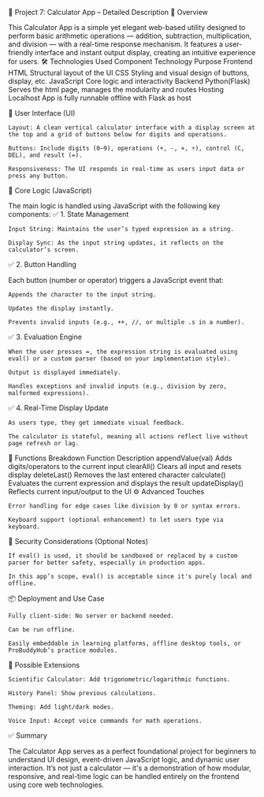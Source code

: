 🧮 Project 7: Calculator App – Detailed Description
📌 Overview

This Calculator App is a simple yet elegant web-based utility designed to perform basic arithmetic operations — addition, subtraction, multiplication, and division — with a real-time response mechanism. It features a user-friendly interface and instant output display, creating an intuitive experience for users.
🛠️ Technologies Used
Component	Technology	  Purpose
Frontend	HTML	        Structural layout of the UI
          CSS	          Styling and visual design of buttons, display, etc.
	        JavaScript    Core logic and interactivity
Backend	  Python(Flask) Serves the html page, manages the modularity and routes
Hosting 	Localhost     App is fully runnable offline with Flask as host
        
🎨 User Interface (UI)

    Layout: A clean vertical calculator interface with a display screen at the top and a grid of buttons below for digits and operations.

    Buttons: Include digits (0–9), operations (+, -, ×, ÷), control (C, DEL), and result (=).

    Responsiveness: The UI responds in real-time as users input data or press any button.

🧠 Core Logic (JavaScript)

The main logic is handled using JavaScript with the following key components:
✅ 1. State Management

    Input String: Maintains the user’s typed expression as a string.

    Display Sync: As the input string updates, it reflects on the calculator’s screen.

✅ 2. Button Handling

Each button (number or operator) triggers a JavaScript event that:

    Appends the character to the input string.

    Updates the display instantly.

    Prevents invalid inputs (e.g., ++, //, or multiple .s in a number).

✅ 3. Evaluation Engine

    When the user presses =, the expression string is evaluated using eval() or a custom parser (based on your implementation style).

    Output is displayed immediately.

    Handles exceptions and invalid inputs (e.g., division by zero, malformed expressions).

✅ 4. Real-Time Display Update

    As users type, they get immediate visual feedback.

    The calculator is stateful, meaning all actions reflect live without page refresh or lag.

🔄 Functions Breakdown
Function	Description
appendValue(val)	Adds digits/operators to the current input
clearAll()	Clears all input and resets display
deleteLast()	Removes the last entered character
calculate()	Evaluates the current expression and displays the result
updateDisplay()	Reflects current input/output to the UI
⚙️ Advanced Touches

    Error handling for edge cases like division by 0 or syntax errors.

    Keyboard support (optional enhancement) to let users type via keyboard.

🔐 Security Considerations (Optional Notes)

    If eval() is used, it should be sandboxed or replaced by a custom parser for better safety, especially in production apps.

    In this app’s scope, eval() is acceptable since it's purely local and offline.

📦 Deployment and Use Case

    Fully client-side: No server or backend needed.

    Can be run offline.

    Easily embeddable in learning platforms, offline desktop tools, or ProBuddyHub’s practice modules.

📘 Possible Extensions

    Scientific Calculator: Add trigonometric/logarithmic functions.

    History Panel: Show previous calculations.

    Theming: Add light/dark modes.

    Voice Input: Accept voice commands for math operations.

✅ Summary

The Calculator App serves as a perfect foundational project for beginners to understand UI design, event-driven JavaScript logic, and dynamic user interaction. It’s not just a calculator — it's a demonstration of how modular, responsive, and real-time logic can be handled entirely on the frontend using core web technologies.

